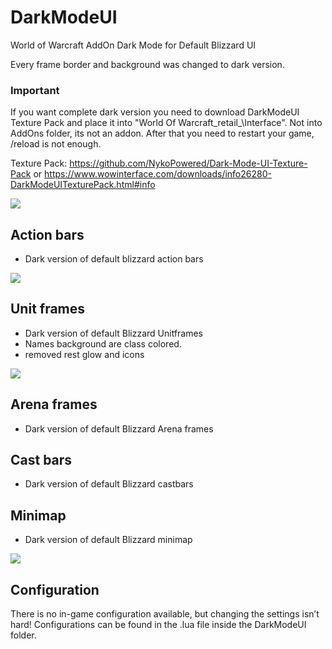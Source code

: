 # DarkModeUI
World of Warcraft AddOn
Dark Mode for Default Blizzard UI

Every frame border and background was changed to dark version.

### Important
If you want complete dark version you need to download DarkModeUI Texture Pack and place it into "World Of Warcraft\_retail_\Interface\". Not into AddOns folder, its not an addon. After that you need to restart your game, /reload is not enough.

Texture Pack: https://github.com/NykoPowered/Dark-Mode-UI-Texture-Pack or https://www.wowinterface.com/downloads/info26280-DarkModeUITexturePack.html#info

![](https://cdn-wow.mmoui.com/preview/pvw74896.png)


## Action bars
- Dark version of default blizzard action bars

![](https://media.forgecdn.net/attachments/456/616/darkmodeui5.png)

## Unit frames
- Dark version of default Blizzard Unitframes
- Names background are class colored.
- removed rest glow and icons

![](https://media.forgecdn.net/attachments/456/617/darkmodeui6.png)

## Arena frames
- Dark version of default Blizzard Arena frames

## Cast bars
- Dark version of default Blizzard castbars


## Minimap
- Dark version of default Blizzard minimap

![](https://media.forgecdn.net/attachments/456/618/darkmodeui7.png)

## Configuration
There is no in-game configuration available, but changing the settings isn’t hard! Configurations can be found in the .lua file inside the DarkModeUI folder.
